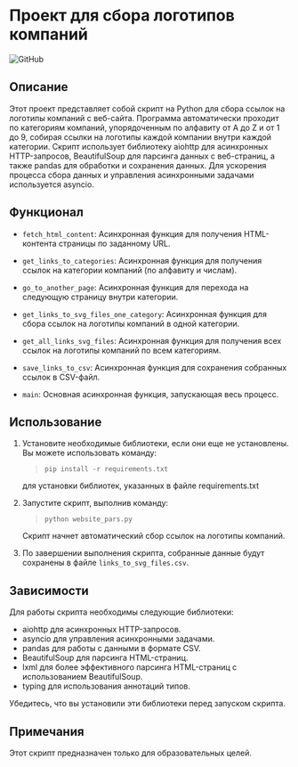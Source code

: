 # Проект для сбора логотипов компаний

![GitHub](https://img.shields.io/github/license/ANT050/Obtaining_Company_Logos_Freelancing?color=green&label=MIT%20License)

## Описание

Этот проект представляет собой скрипт на Python для сбора ссылок на логотипы компаний с веб-сайта. 
Программа автоматически проходит по категориям компаний, упорядоченным по алфавиту от A до Z и от 1 до 9, 
собирая ссылки на логотипы каждой компании внутри каждой категории. 
Скрипт использует библиотеку aiohttp для асинхронных HTTP-запросов,
BeautifulSoup для парсинга данных с веб-страниц, а также pandas для обработки и сохранения данных.
Для ускорения процесса сбора данных и управления асинхронными задачами используется asyncio.

## Функционал

- `fetch_html_content`: Асинхронная функция для получения HTML-контента страницы по заданному URL.

- `get_links_to_categories`: Асинхронная функция для получения ссылок на категории компаний (по алфавиту и числам).

- `go_to_another_page`: Асинхронная функция для перехода на следующую страницу внутри категории.

- `get_links_to_svg_files_one_category`: Асинхронная функция для сбора ссылок на логотипы компаний в одной категории.

- `get_all_links_svg_files`: Асинхронная функция для получения всех ссылок на логотипы компаний по всем категориям.

- `save_links_to_csv`: Асинхронная функция для сохранения собранных ссылок в CSV-файл.

- `main`: Основная асинхронная функция, запускающая весь процесс.

## Использование

1. Установите необходимые библиотеки, если они еще не установлены. Вы можете использовать команду:

    > `pip install -r requirements.txt`

    для установки библиотек, указанных в файле requirements.txt

2. Запустите скрипт, выполнив команду:

   > `python website_pars.py`

   Скрипт начнет автоматический сбор ссылок на логотипы компаний.

3. По завершении выполнения скрипта, собранные данные будут сохранены в файле `links_to_svg_files.csv`.


## Зависимости

Для работы скрипта необходимы следующие библиотеки:

- aiohttp для асинхронных HTTP-запросов.
- asyncio для управления асинхронными задачами.
- pandas для работы с данными в формате CSV.
- BeautifulSoup для парсинга HTML-страниц.
- lxml для более эффективного парсинга HTML-страниц с использованием BeautifulSoup.
- typing для использования аннотаций типов.

Убедитесь, что вы установили эти библиотеки перед запуском скрипта.

## Примечания

Этот скрипт предназначен только для образовательных целей.

